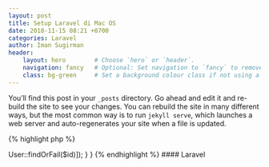 ```yaml
---
layout: post
title: Setup Laravel di Mac OS
date: 2018-11-15 08:21 +0700
categories: Laravel
author: Iman Sugirman
header:
    layout: hero        # Choose `hero` or `header`.
    navigation: fancy   # Optional: Set navigation to `fancy` to remove white navigation bar.
    class: bg-green     # Set a background colour class if not using a background image.
---
```

You’ll find this post in your `_posts` directory. Go ahead and edit it and re-build the site to see your changes. You can rebuild the site in many different ways, but the most common way is to run `jekyll serve`, which launches a web server and auto-regenerates your site when a file is updated.

{% highlight php %}

<?php

namespace App\Http\Controllers;

use App\User;
use App\Forms\UserForms;
use App\Http\Controllers\Controller;

class UserController extends Controller
{

    public function index()
    {
        return view('user.profile', ['user' => User::findOrFail($id)]);
    }
}


{% endhighlight %}


#### Laravel
